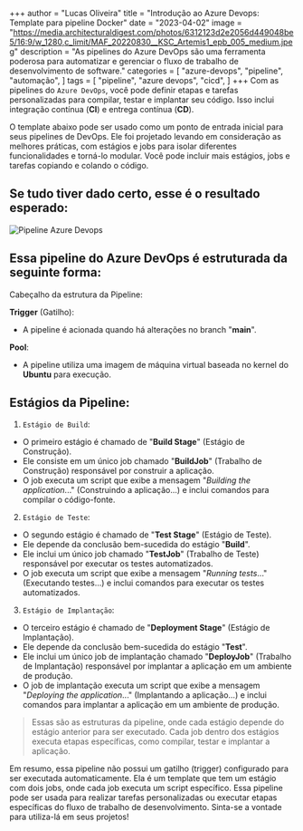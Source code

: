 +++
author = "Lucas Oliveira"
title = "Introdução ao Azure Devops: Template para pipeline Docker"
date = "2023-04-02"
image = "https://media.architecturaldigest.com/photos/6312123d2e2056d449048be5/16:9/w_1280,c_limit/MAF_20220830__KSC_Artemis1_epb_005_medium.jpeg"
description = "As pipelines do Azure DevOps são uma ferramenta poderosa para automatizar e gerenciar o fluxo de trabalho de desenvolvimento de software."
categories = [
    "azure-devops",
    "pipeline",
    "automação",
]
tags = [
    "pipeline",
    "azure devops",
    "cicd",
]
+++
Com as pipelines do `Azure DevOps`, você pode definir etapas e tarefas personalizadas para compilar, testar e implantar seu código. Isso inclui integração contínua (**CI**) e entrega contínua (**CD**).

<!--more-->

O template abaixo pode ser usado como um ponto de entrada inicial para seus pipelines de DevOps. Ele foi projetado levando em consideração as melhores práticas, com estágios e jobs para isolar diferentes funcionalidades e torná-lo modular. Você pode incluir mais estágios, jobs e tarefas copiando e colando o código.

<script src="https://gist.github.com/LuksJobs/02a9605f09b50332a0fa532dcb210b34.js"></script>

## Se tudo tiver dado certo, esse é o resultado esperado:

![Pipeline Azure Devops](https://i.imgur.com/sycSHbQ.png)

## Essa pipeline do Azure DevOps é estruturada da seguinte forma: 

Cabeçalho da estrutura da Pipeline:

**Trigger** (Gatilho): 
- A pipeline é acionada quando há alterações no branch "**main**". 
 
**Pool**: 
- A pipeline utiliza uma imagem de máquina virtual baseada no kernel do **Ubuntu** para execução. 
 
## Estágios da Pipeline: 

1. `Estágio de Build`: 

- O primeiro estágio é chamado de "**Build Stage**" (Estágio de Construção). 
- Ele consiste em um único job chamado "**BuildJob**" (Trabalho de Construção) responsável por construir a aplicação. 
- O job executa um script que exibe a mensagem "*Building the application*..." (Construindo a aplicação...) e inclui comandos para compilar o código-fonte. 
 
2. `Estágio de Teste`: 

- O segundo estágio é chamado de "**Test Stage**" (Estágio de Teste). 
- Ele depende da conclusão bem-sucedida do estágio "**Build**". 
- Ele inclui um único job chamado "**TestJob**" (Trabalho de Teste) responsável por executar os testes automatizados. 
- O job executa um script que exibe a mensagem "*Running tests*..." (Executando testes...) e inclui comandos para executar os testes automatizados. 

3. `Estágio de Implantação`: 

- O terceiro estágio é chamado de "**Deployment Stage**" (Estágio de Implantação). 
- Ele depende da conclusão bem-sucedida do estágio "**Test**". 
- Ele inclui um único job de implantação chamado "**DeployJob**" (Trabalho de Implantação) responsável por implantar a aplicação em um ambiente de produção. 
- O job de implantação executa um script que exibe a mensagem "*Deploying the application*..." (Implantando a aplicação...) e inclui comandos para implantar a aplicação em um ambiente de produção. 
 

<blockquote>Essas são as estruturas da pipeline, onde cada estágio depende do estágio anterior para ser executado. Cada job dentro dos estágios executa etapas específicas, como compilar, testar e implantar a aplicação.</blockquote>
 
 
Em resumo, essa pipeline não possui um gatilho (trigger) configurado para ser executada automaticamente. Ela é um template que tem um estágio com dois jobs, onde cada job executa um script específico. Essa pipeline pode ser usada para realizar tarefas personalizadas ou executar etapas específicas do fluxo de trabalho de desenvolvimento. Sinta-se a vontade para utiliza-lá em seus projetos!